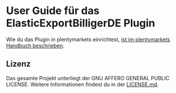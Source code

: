 
# User Guide für das ElasticExportBilligerDE Plugin

<div class="alert alert-info" role="alert">
  Wie du das Plugin in plentymarkets einrichtest, <a href="https://knowledge.plentymarkets.com/slp/maerkte/preisportale/billiger-de" target="_blank">ist im plentymarkets Handbuch beschrieben</a>.
</div>

## Lizenz

Das gesamte Projekt unterliegt der GNU AFFERO GENERAL PUBLIC LICENSE. Weitere Informationen findest du in der [LICENSE.md](https://github.com/plentymarkets/plugin-elastic-export-billiger-de/blob/master/LICENSE.md).
